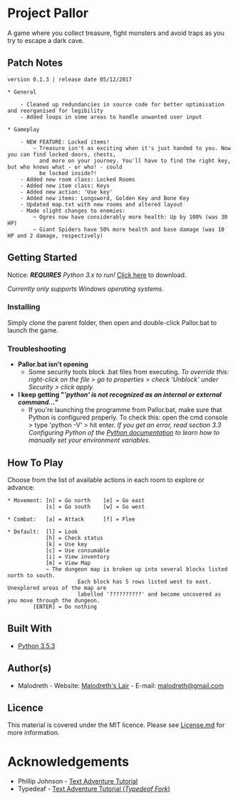 # Project Pallor

A game where you collect treasure, fight monsters and avoid traps as you try to escape a dark cave.

## Patch Notes

```
version 0.1.3 | release date 05/12/2017

* General
  
    - Cleaned up redundancies in source code for better optimisation and reorganised for legibility
    - Added loops in some areas to handle unwanted user input    

* Gameplay

    - NEW FEATURE: Locked items! 
        ~ Treasure isn't as exciting when it's just handed to you. Now you can find locked doors, chests,
          and more on your journey. You'll have to find the right key, but who knows what - or who! - could 
          be locked inside?!
    - Added new room class: Locked Rooms 
    - Added new item class: Keys
    - Added new action: 'Use key'
    - Added new items: Longsword, Golden Key and Bone Key
    - Updated map.txt with new rooms and altered layout
    - Made slight changes to enemies:
        ~ Ogres now have considerably more health: Up by 100% (was 30 HP)
        ~ Giant Spiders have 50% more health and base damage (was 10 HP and 2 damage, respectively)    
```

## Getting Started

Notice: ***REQUIRES** Python 3.x to run!* [Click here](https://www.python.org/downloads/) to download.

*Currently only supports Windows operating systems.*

### Installing

Simply clone the parent folder, then open and double-click Pallor.bat to launch the game.

### Troubleshooting

* **Pallor.bat isn't opening** 
  * Some security tools block .bat files from executing. *To override this: right-click on the file > go to properties > check 'Unblock' under Security > click apply.*
* **I keep getting "*'python' is not recognized as an internal or external command...*"**
  * If you're launching the programme from Pallor.bat, make sure that Python is configured properly. To check this: open the cmd console > type 'python -V' > hit enter. *If you get an error, read section 3.3 Configuring Python of the [Python documentation](https://docs.python.org/3.6/using/windows.html) to learn how to manually set your environment variables.*

## How To Play

Choose from the list of available actions in each room to explore or advance:
```
* Movement: [n] = Go north    [e] = Go east
            [s] = Go south    [w] = Go west

* Combat:   [a] = Attack      [f] = Flee

* Default:  [l] = Look
            [h] = Check status
            [k] = Use key
            [c] = Use consumable 
            [i] = View inventory
            [m] = View Map
		    ~ The dungeon map is broken up into several blocks listed north to south.
                      Each block has 5 rows listed west to east. Unexplored areas of the map are
                      labelled '??????????' and become uncovered as you move through the dungeon.
        [ENTER] = Do nothing
```
## Built With

* [Python 3.5.3](https://docs.python.org/3.5/whatsnew/3.5.html)

## Author(s)

* Malodreth - Website: [Malodreth's Lair](http://www.malodreth.cf/) - E-mail: [malodreth@gmail.com](mailto:malodreth@gmail.com)

## Licence

This material is covered under the MIT licence. Please see [License.md](https://github.com/Malodreth/Pallor/blob/master/License.md) for more information.

# Acknowledgements

* Phillip Johnson - [Text Adventure Tutorial](https://github.com/phillipjohnson/text-adventure-tut)
* Typedeaf - [Text Adventure Tutorial (*Typedeaf Fork*)](https://github.com/typedeaf/text-adventure-tut)